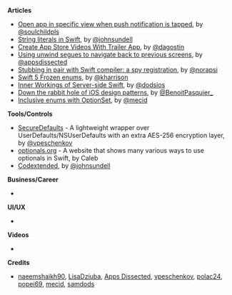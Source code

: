 
**Articles**

* [Open app in specific view when push notification is tapped](https://fluffy.es/open-specific-view-push-notification-tapped/), by [@soulchildpls](https://twitter.com/soulchildpls)
* [String literals in Swift](https://www.swiftbysundell.com/posts/string-literals-in-swift), by [@johnsundell](https://twitter.com/johnsundell)
* [Create App Store Videos With Trailer App](https://agostini.tech/2019/04/08/create-app-store-videos-with-trailer-app/), by [@dagostin](https://twitter.com/dagostin) 
* [Using unwind segues to navigate back to previous screens](https://www.appsdissected.com/unwind-segues-storyboard/), by [@appsdissected](https://twitter.com/appsdissected)
* [Stubbing in pair with Swift compiler: a spy registration](https://medium.com/flawless-app-stories/stubbing-in-pair-with-swift-compiler-a-spy-registration-bbfdc1cf87a1?source=friends_link&sk=fbfc4b66bdffb339f11b857facbee07c), by [@norapsi](https://twitter.com/norapsi)
* [Swift 5 Frozen enums](https://useyourloaf.com/blog/swift-5-frozen-enums/), by [@kharrison](https://twitter.com/kharrison)
* [Inner Workings of Server-side Swift](https://edit.theappbusiness.com/the-inner-workings-of-server-side-swift-177b2fcce86c), by [@dodsios](https://twitter.com/dodsios)
* [Down the rabbit hole of iOS design patterns](https://benoitpasquier.com/down-rabbit-hole-ios-design-patterns/), by [@BenoitPasquier_](https://twitter.com/BenoitPasquier_)
* [Inclusive enums with OptionSet](https://mecid.github.io/2019/04/10/inclusive-enums-with-optionset/), by [@mecid](https://twitter.com/mecid)

**Tools/Controls**

* [SecureDefaults](https://github.com/vpeschenkov/SecureDefaults) - A lightweight wrapper over UserDefaults/NSUserDefaults with an extra AES-256 encryption layer, by [@vpeschenkov](https://twitter.com/vpeschenkov)
* [optionals.org](https://www.optionals.org/) - A website that shows many various ways to use optionals in Swift, by Caleb
* [Codextended](https://github.com/JohnSundell/Codextended), by [@johnsundell](https://twitter.com/johnsundell)

**Business/Career**

* 

**UI/UX**

* 

**Videos**

* 

**Credits**

* [naeemshaikh90](https://github.com/naeemshaikh90), [LisaDziuba](https://github.com/lisadziuba), [Apps Dissected](https://github.com/AppsDissected), [vpeschenkov](https://github.com/vpeschenkov), [polac24](https://github.com/polac24), [popei69](https://github.com/popei69), [mecid](https://github.com/mecid), [samdods](https://github.com/samdods)
